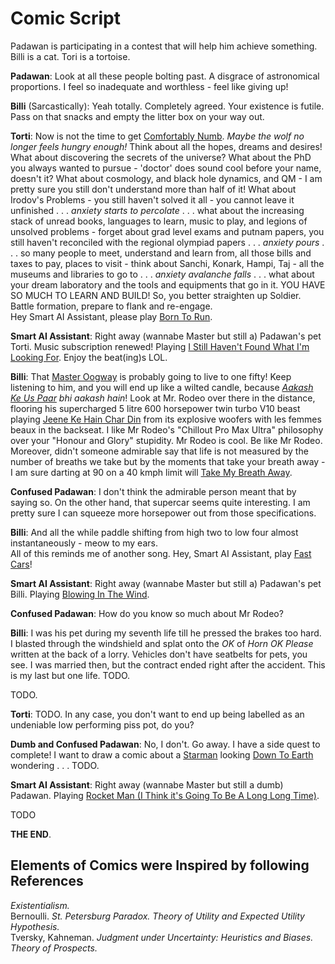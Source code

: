 Comic Script
============

Padawan is participating in a contest that will help him achieve something. Billi is a cat. Tori is a tortoise.  

**Padawan**: Look at all these people bolting past. A disgrace of astronomical proportions. I feel so inadequate and worthless - feel like giving up!

**Billi** (Sarcastically): Yeah totally. Completely agreed. Your existence is futile. Pass on that snacks and empty the litter box on your way out.  

**Torti**: Now is not the time to get [Comfortably Numb](https://open.spotify.com/track/5HNCy40Ni5BZJFw1TKzRsC?si=0926ed6caf714243). *Maybe the wolf no longer feels hungry enough!* Think about all the hopes, dreams and desires! What about discovering the secrets of the universe? What about the PhD you always wanted to pursue - 'doctor' does sound cool before your name, doesn't it? What about cosmology, and black hole dynamics, and QM - I am pretty sure you still don't understand more than half of it! What about Irodov's Problems - you still haven't solved it all - you cannot leave it unfinished . . . *anxiety starts to percolate* . . . what about the increasing stack of unread books, languages to learn, music to play, and legions of unsolved problems - forget about grad level exams and putnam papers, you still haven't reconciled with the regional olympiad papers . . . *anxiety pours* . . . so many people to meet, understand and learn from, all those bills and taxes to pay, places to visit - think about Sanchi, Konark, Hampi, Taj - all the museums and libraries to go to . . . *anxiety avalanche falls* . . . what about your dream laboratory and the tools and equipments that go in it. YOU HAVE SO MUCH TO LEARN AND BUILD! So, you better straighten up Soldier. Battle formation, prepare to flank and re-engage.  
Hey Smart AI Assistant, please play [Born To Run](https://youtu.be/IxuThNgl3YA?si=dKSdUEZcQwfToR8U).  

**Smart AI Assistant**: Right away (wannabe Master but still a) Padawan's pet Torti. Music subscription renewed! Playing [I Still Haven't Found What I'm Looking For](https://music.apple.com/in/album/i-still-havent-found-what-im-looking-for/1442950015?i=1442950019). Enjoy the beat(ing)s LOL.  

**Billi**: That [Master Oogway](https://music.apple.com/in/album/oogways-legacy/1076973938?i=1076974786) is probably going to live to one fifty! Keep listening to him, and you will end up like a wilted candle, because *[Aakash Ke Us Paar](https://youtu.be/E6NXJ0XIS-Q?si=EjTjLiqmDqStfP7u) bhi aakash hain*! Look at Mr. Rodeo over there in the distance, flooring his supercharged 5 litre 600 horsepower twin turbo V10 beast playing [Jeene Ke Hain Char Din](https://open.spotify.com/track/4UJih0aZ8YcQm4CIErba45?si=d8daa3a37e134b65) from its explosive woofers with les femmes beaux in the backseat. I like Mr Rodeo's "Chillout Pro Max Ultra" philosophy over your "Honour and Glory" stupidity. Mr Rodeo is cool. Be like Mr Rodeo. Moreover, didn't someone admirable say that life is not measured by the number of breaths we take but by the moments that take your breath away - I am sure darting at 90 on a 40 kmph limit will [Take My Breath Away]().  

**Confused Padawan**: I don't think the admirable person meant that by saying so. On the other hand, that supercar seems quite interesting. I am pretty sure I can squeeze more horsepower out from those specifications.  

**Billi**: And all the while paddle shifting from high two to low four almost instantaneously - meow to my ears.  
All of this reminds me of another song. Hey, Smart AI Assistant, play [Fast Cars](https://youtu.be/AIOAlaACuv4?si=0ChFv-1LSsdrad5z)!  

**Smart AI Assistant**: Right away (wannabe Master but still a) Padawan's pet Billi. Playing [Blowing In The Wind](https://youtu.be/vWwgrjjIMXA?si=Zv2q6nWhIGkS92ja).  

**Confused Padawan**: How do you know so much about Mr Rodeo?  

**Billi**: I was his pet during my seventh life till he pressed the brakes too hard. I blasted through the windshield and splat onto the *OK* of *Horn OK Please* written at the back of a lorry. Vehicles don't have seatbelts for pets, you see. I was married then, but the contract ended right after the accident. This is my last but one life.  TODO.

TODO.

**Torti**: TODO. In any case, you don't want to end up being labelled as an undeniable low performing piss pot, do you?  

**Dumb and Confused Padawan**: No, I don't. Go away. I have a side quest to complete! I want to draw a comic about a [Starman](https://youtu.be/rpO1U-nEgRU?si=MUaAnb9PNyZb-Sex) looking [Down To Earth](https://music.apple.com/in/album/down-to-earth-from-wall-e/714663294?i=714663460) wondering . . . TODO.  

**Smart AI Assistant**: Right away (wannabe Master but still a dumb) Padawan. Playing [Rocket Man (I Think it's Going To Be A Long Long Time)](https://youtu.be/DtVBCG6ThDk?si=2K-QHEEYYa5yk39Z).  

TODO  

**THE END**.

Elements of Comics were Inspired by following References
--------------------------------------------------------

*Existentialism.*  
Bernoulli. *St. Petersburg Paradox. Theory of Utility and Expected Utility Hypothesis.*  
Tversky, Kahneman. *Judgment under Uncertainty: Heuristics and Biases. Theory of Prospects.*  
